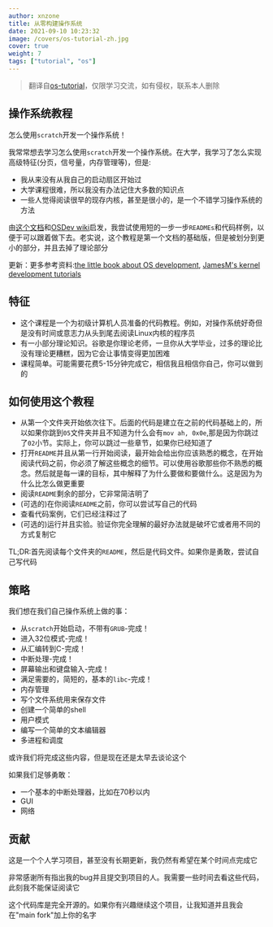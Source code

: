 ```yaml
---
author: xnzone 
title: 从零构建操作系统
date: 2021-09-10 10:23:32
image: /covers/os-tutorial-zh.jpg
cover: true
weight: 7
tags: ["tutorial", "os"]
---
```


>翻译自[os-tutorial](https://github.com/cfenollosa/os-tutorial)，仅限学习交流，如有侵权，联系本人删除

## 操作系统教程

怎么使用`scratch`开发一个操作系统！

我常常想去学习怎么使用`scratch`开发一个操作系统。在大学，我学习了怎么实现高级特征(分页，信号量，内存管理等)，但是:

- 我从来没有从我自己的启动扇区开始过
- 大学课程很难，所以我没有办法记住大多数的知识点
- 一些人觉得阅读很早的现存内核，甚至是很小的，是一个不错学习操作系统的方法

由[这个文档](http://www.cs.bham.ac.uk/~exr/lectures/opsys/10_11/lectures/os-dev.pdf)和[OSDev wiki](http://wiki.osdev.org/)启发，我尝试使用短的一步一步`READMEs`和代码样例，以便于可以跟着做下去。老实说，这个教程是第一个文档的基础版，但是被划分到更小的部分，并且去掉了理论部分

更新：更多参考资料:[the little book about OS development](https://littleosbook.github.io/), [JamesM's kernel development tutorials](https://web.archive.org/web/20160412174753/http://www.jamesmolloy.co.uk/tutorial_html/index.html)

## 特征

- 这个课程是一个为初级计算机人员准备的代码教程。例如，对操作系统好奇但是没有时间或意志力从头到尾去阅读Linux内核的程序员
- 有一小部分理论知识。谷歌是你理论老师，一旦你从大学毕业，过多的理论比没有理论更糟糕，因为它会让事情变得更加困难
- 课程简单。可能需要花费5-15分钟完成它，相信我且相信你自己，你可以做到的

## 如何使用这个教程

- 从第一个文件夹开始依次往下。后面的代码是建立在之前的代码基础上的，所以如果你跳到`05`文件夹并且不知道为什么会有`mov ah, 0x0e`,那是因为你跳过了`02`小节。实际上，你可以跳过一些章节，如果你已经知道了
- 打开`README`并且从第一行开始阅读，最开始会给出你应该熟悉的概念，在开始阅读代码之前，你必须了解这些概念的细节。可以使用谷歌那些你不熟悉的概念。然后就是每一课的目标，其中解释了为什么要做和要做什么。这是因为为什么比怎么做更重要
- 阅读`README`剩余的部分，它非常简洁明了
- (可选的)在你阅读`README`之前，你可以尝试写自己的代码
- 查看代码案例，它们已经注释过了
- (可选的)运行并且实验。验证你完全理解的最好办法就是破坏它或者用不同的方式复制它

TL;DR:首先阅读每个文件夹的`README`，然后是代码文件。如果你是勇敢，尝试自己写代码

## 策略

我们想在我们自己操作系统上做的事：

- 从`scratch`开始启动，不带有`GRUB`-完成！
- 进入32位模式-完成！
- 从汇编转到C-完成！
- 中断处理-完成！
- 屏幕输出和键盘输入-完成！
- 满足需要的，简短的，基本的`libc`-完成！
- 内存管理
- 写个文件系统用来保存文件
- 创建一个简单的shell
- 用户模式
- 编写一个简单的文本编辑器
- 多进程和调度

或许我们将完成这些内容，但是现在还是太早去谈论这个

如果我们足够勇敢：

- 一个基本的中断处理器，比如在70秒以内
- GUI
- 网络

## 贡献

这是一个个人学习项目，甚至没有长期更新，我仍然有希望在某个时间点完成它

非常感谢所有指出我的bug并且提交到项目的人。我需要一些时间去看这些代码，此刻我不能保证阅读它

这个代码库是完全开源的。如果你有兴趣继续这个项目，让我知道并且我会在"main fork"加上你的名字